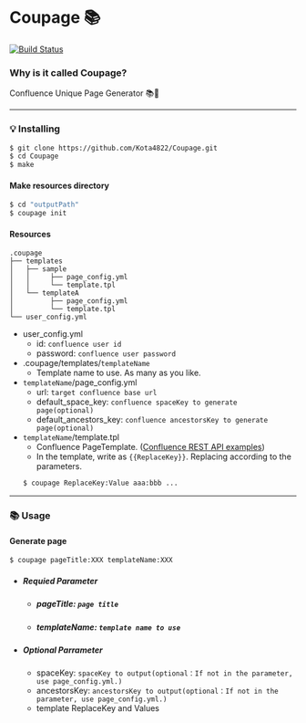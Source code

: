 # Coupage 📚

[![Build Status](https://app.bitrise.io/app/1932ee8bf79dc76a/status.svg?token=N64IYYd5l9Tog0bqfD4sXw)](https://app.bitrise.io/app/1932ee8bf79dc76a)

### Why is it called Coupage?

Confluence Unique Page Generator 📚🤪


---
### 💡 Installing

```sh
$ git clone https://github.com/Kota4822/Coupage.git
$ cd Coupage
$ make
```

#### Make resources directory
```sh
$ cd "outputPath"
$ coupage init
```

#### Resources

```
.coupage
├── templates
│   ├── sample
│   │     ├── page_config.yml
│   │     └── template.tpl
│   └── templateA
│         ├── page_config.yml
│         └── template.tpl
└── user_config.yml
```

- user_config.yml
  - id: `confluence user id`
  - password: `confluence user password`
- .coupage/templates/`templateName`
  - Template name to use. As many as you like.
- `templateName`/page_config.yml
  - url: `target confluence base url`
  - default_space_key: `confluence spaceKey to generate page(optional)`
  - default_ancestors_key: `confluence ancestorsKey to generate page(optional)`
- `templateName`/template.tpl
  - Confluence PageTemplate. ([Confluence REST API examples](https://developer.atlassian.com/server/confluence/confluence-rest-api-examples/?_ga=2.43313312.468710968.1554107983-458628118.1548205503))
  - In the template, write as `{{ReplaceKey}}`. Replacing according to the parameters.
  ```sh
  $ coupage ReplaceKey:Value aaa:bbb ...
  ```

---
### 📚 Usage
#### Generate page
```sh
$ coupage pageTitle:XXX templateName:XXX
```
- ##### Requied Parameter
  - ##### pageTitle: `page title`
  - ##### templateName: `template name to use`
- ##### Optional Parrameter
  - spaceKey: `spaceKey to output(optional：If not in the parameter, use page_config.yml.)`
  - ancestorsKey: `ancestorsKey to output(optional：If not in the parameter, use page_config.yml.)`
  - template ReplaceKey and Values
